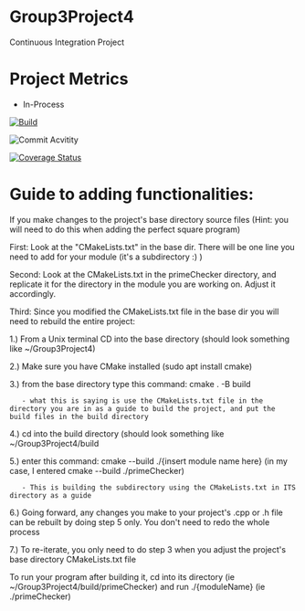 # Group3Project4
Continuous Integration Project
 
# Project Metrics

- In-Process

[![Build](https://github.com/stephenmartin2951/Group3Project4/actions/workflows/cmake.yml/badge.svg)](https://github.com/stephenmartin2951/Group3Project4/actions/workflows/cmake.yml)

![Commit Acvitity](https://img.shields.io/github/commit-activity/w/stephenmartin2951/Group3Project4)

[![Coverage Status](https://coveralls.io/repos/github/stephenmartin2951/ContinuousIntegration/badge.svg?branch=main)](https://coveralls.io/github/stephenmartin2951/ContinuousIntegration?branch=main)

# Guide to adding functionalities:
 
 If you make changes to the project's base directory source files (Hint: you will need to do this when adding the perfect square program)
 
 First: Look at the "CMakeLists.txt" in the base dir. There will be one line you need to add for your module (it's a subdirectory :) )
 
 Second: Look at the CMakeLists.txt in the primeChecker directory, and replicate it for the directory in the module you are working on. Adjust it accordingly.
 
 Third: Since you modified the CMakeLists.txt file in the base dir you will need to rebuild the entire project:
   
   1.) From a Unix terminal CD into the base directory (should look something like ~/Group3Project4)
   
   2.) Make sure you have CMake installed (sudo apt install cmake)
   
   3.) from the base directory type this command: cmake . -B build
   
       - what this is saying is use the CMakeLists.txt file in the directory you are in as a guide to build the project, and put the build files in the build directory
       
   4.) cd into the build directory (should look something like ~/Group3Project4/build
   
   5.) enter this command: cmake --build ./{insert module name here} (in my case, I entered cmake --build ./primeChecker)
   
       - This is building the subdirectory using the CMakeLists.txt in ITS directory as a guide
       
   6.) Going forward, any changes you make to your project's .cpp or .h file can be rebuilt by doing step 5 only. You don't need to redo the whole process
   
   7.) To re-iterate, you only need to do step 3 when you adjust the project's base directory CMakeLists.txt file
   
To run your program after building it, cd into its directory (ie ~/Group3Project4/build/primeChecker) and run ./{moduleName} (ie ./primeChecker)
